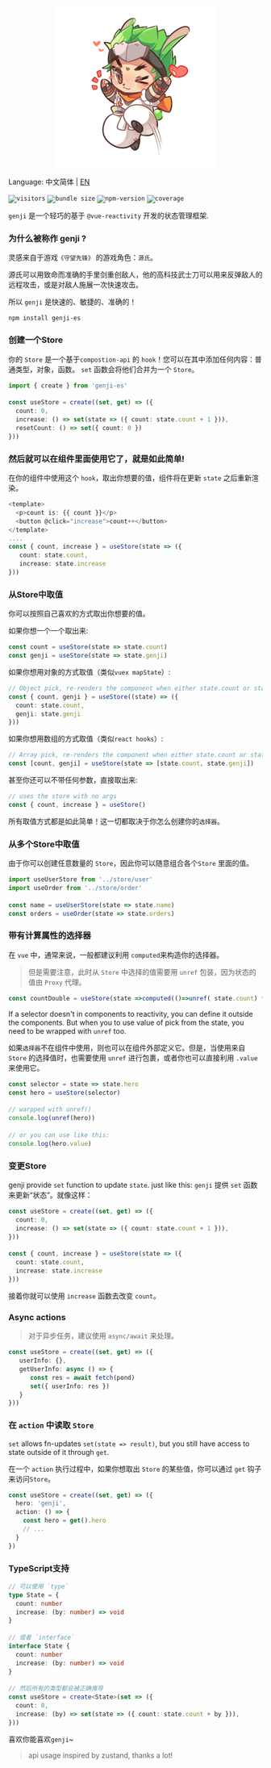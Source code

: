 
<p align="center">
  <img width="320" height="320" src="genji.png" />
</p>


Language: 中文简体 | [EN](https://github.com/xieyezi/monia-cli)


<code>![visitors](https://visitor-badge.glitch.me/badge?page_id=xieyezi.genji)</code>
<code>![bundle size](https://img.shields.io/badge/bundle--size-2k-blue)</code>
<code>![npm-version](https://img.shields.io/npm/v/genji-es)</code>
<code>![coverage](https://img.shields.io/badge/coverage-100%25-blue)</code>



`genji` 是一个轻巧的基于 `@vue-reactivity` 开发的状态管理框架.

### 为什么被称作 genji ?
灵感来自于游戏`《守望先锋》` 的游戏角色：`源氏`。

源氏可以用致命而准确的手里剑重创敌人，他的高科技武士刀可以用来反弹敌人的远程攻击，或是对敌人施展一次快速攻击。

所以 `genji` 是快速的、敏捷的、准确的！

```
npm install genji-es
```

### 创建一个Store

你的 `Store` 是一个基于`compostion-api` 的 `hook`！您可以在其中添加任何内容：普通类型，对象，函数。 `set` 函数会将他们合并为一个 `Store`。

```ts
import { create } from 'genji-es'

const useStore = create((set, get) => ({
  count: 0,
  increase: () => set(state => ({ count: state.count + 1 })),
  resetCount: () => set({ count: 0 })
}))
```
### 然后就可以在组件里面使用它了，就是如此简单!

在你的组件中使用这个 `hook`，取出你想要的值，组件将在更新 `state` 之后重新渲染。

```ts
<template>
  <p>count is: {{ count }}</p>
  <button @click="increase">count++</button>
</template>
....
const { count, increase } = useStore(state => ({
   count: state.count,
   increase: state.increase
}))
```

### 从Store中取值

你可以按照自己喜欢的方式取出你想要的值。

如果你想一个一个取出来:

```ts
const count = useStore(state => state.count)
const genji = useStore(state => state.genji)
```

如果你想用对象的方式取值（类似`vuex mapState`）:

```ts
// Object pick, re-renders the component when either state.count or state.genji change
const { count, genji } = useStore((state) => ({
  count: state.count,
  genji: state.genji
}))
```

如果你想用数组的方式取值（类似`react hooks`）:

```ts
// Array pick, re-renders the component when either state.count or state.genji change
const [count, genji] = useStore(state => [state.count, state.genji])
```

甚至你还可以不带任何参数，直接取出来:
```ts
// uses the store with no args
const { count, increase } = useStore()
```

所有取值方式都是如此简单！这一切都取决于你怎么创建你的`选择器`。

### 从多个Store中取值

由于你可以创建任意数量的 `Store`，因此你可以随意组合各个`Store` 里面的值。

```ts
import useUserStore from '../store/user'
import useOrder from '../store/order'

const name = useUserStore(state => state.name)
const orders = useOrder(state => state.orders)

```

### 带有计算属性的选择器

在 `vue` 中，通常来说，一般都建议利用 `computed`来构造你的选择器。

> 但是需要注意，此时从 `Store` 中选择的值需要用 `unref` 包装，因为状态的值由 `Proxy` 代理。


```ts
const countDouble = useStore(state =>computed(()=>unref( state.count) * 2))
```

If a selector doesn't in components to reactivity, you can define it outside the components. But when you to use value of pick from the state, you need to be wrapped with `unref` too.

如果`选择器`不在组件中使用，则也可以在组件外部定义它。但是，当使用来自 `Store` 的选择值时，也需要使用 `unref` 进行包裹，或者你也可以直接利用 `.value` 来使用它。

```ts
const selector = state => state.hero
const hero = useStore(selector)

// warpped with unref()
console.log(unref(hero))

// or you can use like this:
console.log(hero.value)

```

### 变更Store

genji provide `set` function to update  `state`. just like this:
`genji` 提供 `set` 函数来更新“状态”。就像这样：

```ts
const useStore = create((set, get) => ({
  count: 0,
  increase: () => set(state => ({ count: state.count + 1 })),
}))

const { count, increase } = useStore(state => ({
  count: state.count,
  increase: state.increase
}))
```
接着你就可以使用 `increase` 函数去改变 `count`。

### Async actions

> 对于异步任务，建议使用 `async/await` 来处理。

```ts
const useStore = create((set, get) => ({
   userInfo: {},
   getUserInfo: async () => {
      const res = await fetch(pond)
      set({ userInfo: res })
   }
}))
```
### 在 `action` 中读取 `Store`

`set` allows fn-updates `set(state => result)`, but you still have access to state outside of it through `get`.

在一个 `action` 执行过程中，如果你想取出 `Store` 的某些值，你可以通过 `get` 钩子来访问`Store`。

```ts
const useStore = create((set, get) => ({
  hero: 'genji',
  action: () => {
    const hero = get().hero
    // ...
  }
})
```

### TypeScript支持

```ts
// 可以使用 `type`
type State = {
  count: number
  increase: (by: number) => void
}

// 或者 `interface`
interface State {
  count: number
  increase: (by: number) => void
}

// 然后所有的类型都会被正确推导
const useStore = create<State>(set => ({
  count: 0,
  increase: (by) => set(state => ({ count: state.count + by })),
}))
```

喜欢你能喜欢`genji`~

> api usage inspired by zustand, thanks a lot!